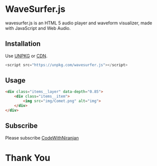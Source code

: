 # WaveSurfer.js

wavesurfer.js is an HTML 5 audio player and waveform visualizer, made with JavaScript and Web Audio.

## Installation

Use [UNPKG](https://unpkg.com/wavesurfer.js) or [CDN](https://cdnjs.cloudflare.com/ajax/libs/wavesurfer.js/1.0.52/wavesurfer.min.js).

```javascript
<script src="https://unpkg.com/wavesurfer.js"></script>
```

## Usage

```html
<div class="items__layer" data-depth="0.85">
    <div class="items__item">
        <img src="img/Comet.png" alt="img">
    </div>
</div>
```

## Subscribe
Please subscribe [CodeWithNiranjan](https://youtube.com/channel/UCzfQyi4_E-lS9ps3fVb0jlA)

<h1>Thank You</h1>
